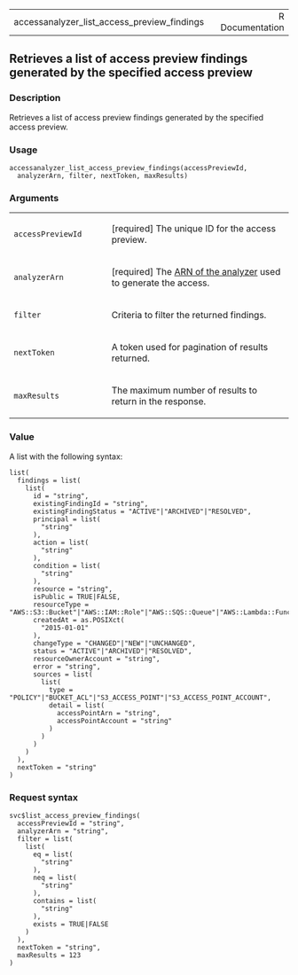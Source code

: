 <table style="width: 100%;">
<tbody>
<tr class="odd">
<td>accessanalyzer_list_access_preview_findings</td>
<td style="text-align: right;">R Documentation</td>
</tr>
</tbody>
</table>

## Retrieves a list of access preview findings generated by the specified access preview

### Description

Retrieves a list of access preview findings generated by the specified
access preview.

### Usage

    accessanalyzer_list_access_preview_findings(accessPreviewId,
      analyzerArn, filter, nextToken, maxResults)

### Arguments

<table>
<colgroup>
<col style="width: 35%" />
<col style="width: 65%" />
</colgroup>
<tbody>
<tr class="odd">
<td><code
id="accessanalyzer_list_access_preview_findings_:_accessPreviewId">accessPreviewId</code></td>
<td><p>[required] The unique ID for the access preview.</p></td>
</tr>
<tr class="even">
<td><code
id="accessanalyzer_list_access_preview_findings_:_analyzerArn">analyzerArn</code></td>
<td><p>[required] The <a
href="https://docs.aws.amazon.com/IAM/latest/UserGuide/access-analyzer-getting-started.html#permission-resources">ARN
of the analyzer</a> used to generate the access.</p></td>
</tr>
<tr class="odd">
<td><code
id="accessanalyzer_list_access_preview_findings_:_filter">filter</code></td>
<td><p>Criteria to filter the returned findings.</p></td>
</tr>
<tr class="even">
<td><code
id="accessanalyzer_list_access_preview_findings_:_nextToken">nextToken</code></td>
<td><p>A token used for pagination of results returned.</p></td>
</tr>
<tr class="odd">
<td><code
id="accessanalyzer_list_access_preview_findings_:_maxResults">maxResults</code></td>
<td><p>The maximum number of results to return in the response.</p></td>
</tr>
</tbody>
</table>

### Value

A list with the following syntax:

    list(
      findings = list(
        list(
          id = "string",
          existingFindingId = "string",
          existingFindingStatus = "ACTIVE"|"ARCHIVED"|"RESOLVED",
          principal = list(
            "string"
          ),
          action = list(
            "string"
          ),
          condition = list(
            "string"
          ),
          resource = "string",
          isPublic = TRUE|FALSE,
          resourceType = "AWS::S3::Bucket"|"AWS::IAM::Role"|"AWS::SQS::Queue"|"AWS::Lambda::Function"|"AWS::Lambda::LayerVersion"|"AWS::KMS::Key"|"AWS::SecretsManager::Secret"|"AWS::EFS::FileSystem"|"AWS::EC2::Snapshot"|"AWS::ECR::Repository"|"AWS::RDS::DBSnapshot"|"AWS::RDS::DBClusterSnapshot"|"AWS::SNS::Topic",
          createdAt = as.POSIXct(
            "2015-01-01"
          ),
          changeType = "CHANGED"|"NEW"|"UNCHANGED",
          status = "ACTIVE"|"ARCHIVED"|"RESOLVED",
          resourceOwnerAccount = "string",
          error = "string",
          sources = list(
            list(
              type = "POLICY"|"BUCKET_ACL"|"S3_ACCESS_POINT"|"S3_ACCESS_POINT_ACCOUNT",
              detail = list(
                accessPointArn = "string",
                accessPointAccount = "string"
              )
            )
          )
        )
      ),
      nextToken = "string"
    )

### Request syntax

    svc$list_access_preview_findings(
      accessPreviewId = "string",
      analyzerArn = "string",
      filter = list(
        list(
          eq = list(
            "string"
          ),
          neq = list(
            "string"
          ),
          contains = list(
            "string"
          ),
          exists = TRUE|FALSE
        )
      ),
      nextToken = "string",
      maxResults = 123
    )
